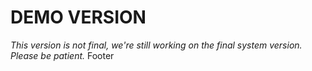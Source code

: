 # DEMO VERSION
_This version is not final, we're still working on the final system version. Please be patient._
Footer
